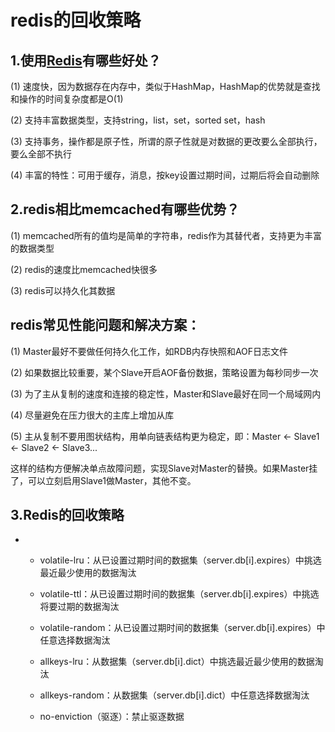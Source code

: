 # redis的回收策略

## 1.使用[Redis](http://lib.csdn.net/base/redis)有哪些好处？

\(1\) 速度快，因为数据存在内存中，类似于HashMap，HashMap的优势就是查找和操作的时间复杂度都是O\(1\)

\(2\) 支持丰富数据类型，支持string，list，set，sorted set，hash

\(3\) 支持事务，操作都是原子性，所谓的原子性就是对数据的更改要么全部执行，要么全部不执行

\(4\) 丰富的特性：可用于缓存，消息，按key设置过期时间，过期后将会自动删除

## 2.redis相比memcached有哪些优势？

\(1\) memcached所有的值均是简单的字符串，redis作为其替代者，支持更为丰富的数据类型

\(2\) redis的速度比memcached快很多

\(3\) redis可以持久化其数据

## redis常见性能问题和解决方案：

\(1\) Master最好不要做任何持久化工作，如RDB内存快照和AOF日志文件

\(2\) 如果数据比较重要，某个Slave开启AOF备份数据，策略设置为每秒同步一次

\(3\) 为了主从复制的速度和连接的稳定性，Master和Slave最好在同一个局域网内

\(4\) 尽量避免在压力很大的主库上增加从库

\(5\) 主从复制不要用图状结构，用单向链表结构更为稳定，即：Master &lt;- Slave1 &lt;- Slave2 &lt;- Slave3...

这样的结构方便解决单点故障问题，实现Slave对Master的替换。如果Master挂了，可以立刻启用Slave1做Master，其他不变。

## 3.Redis的回收策略

* * volatile-lru：从已设置过期时间的数据集（server.db\[i\].expires）中挑选最近最少使用的数据淘汰

  * volatile-ttl：从已设置过期时间的数据集（server.db\[i\].expires）中挑选将要过期的数据淘汰

  * volatile-random：从已设置过期时间的数据集（server.db\[i\].expires）中任意选择数据淘汰

  * allkeys-lru：从数据集（server.db\[i\].dict）中挑选最近最少使用的数据淘汰

  * allkeys-random：从数据集（server.db\[i\].dict）中任意选择数据淘汰

  * no-enviction（驱逐）：禁止驱逐数据



